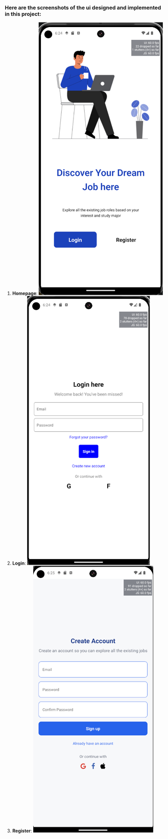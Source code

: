 ### Here are the screenshots of the ui designed and implemented in this project:
1. **Homepage**: ![img.png](img.png)
2. **Login**: ![img_1.png](img_1.png)
3. **Register**: ![img_2.png](img_2.png)